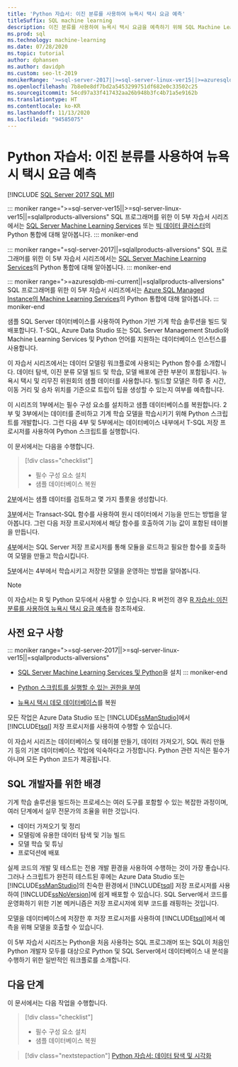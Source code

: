 ```yaml
---
title: 'Python 자습서: 이진 분류를 사용하여 뉴욕시 택시 요금 예측'
titleSuffix: SQL machine learning
description: 이진 분류를 사용하여 뉴욕시 택시 요금을 예측하기 위해 SQL Machine Learning을 통해 SQL Server 저장 프로시저 및 T-SQL 함수에 Python 코드를 포함하는 방법을 알아봅니다.
ms.prod: sql
ms.technology: machine-learning
ms.date: 07/28/2020
ms.topic: tutorial
author: dphansen
ms.author: davidph
ms.custom: seo-lt-2019
monikerRange: '>=sql-server-2017||>=sql-server-linux-ver15||>=azuresqldb-mi-current||=sqlallproducts-allversions'
ms.openlocfilehash: 7b8e0e8df7bd2a5453299751df682e0c33502c25
ms.sourcegitcommit: 54cd97a33f417432aa26b948b3fc4b71a5e9162b
ms.translationtype: HT
ms.contentlocale: ko-KR
ms.lasthandoff: 11/13/2020
ms.locfileid: "94585075"
---
```

# <a name="python-tutorial-predict-nyc-taxi-fares-with-binary-classification"></a>Python 자습서: 이진 분류를 사용하여 뉴욕시 택시 요금 예측
[!INCLUDE [SQL Server 2017 SQL MI](../../includes/applies-to-version/sqlserver2017-asdbmi.md)]

::: moniker range=">=sql-server-ver15||>=sql-server-linux-ver15||=sqlallproducts-allversions"
SQL 프로그래머를 위한 이 5부 자습서 시리즈에서는 [SQL Server Machine Learning Services](../sql-server-machine-learning-services.md) 또는 [빅 데이터 클러스터](../../big-data-cluster/machine-learning-services.md)의 Python 통합에 대해 알아봅니다.
::: moniker-end

::: moniker range="=sql-server-2017||=sqlallproducts-allversions"
SQL 프로그래머를 위한 이 5부 자습서 시리즈에서는 [SQL Server Machine Learning Services](../sql-server-machine-learning-services.md)의 Python 통합에 대해 알아봅니다.
::: moniker-end

::: moniker range=">=azuresqldb-mi-current||=sqlallproducts-allversions"
SQL 프로그래머를 위한 이 5부 자습서 시리즈에서는 [Azure SQL Managed Instance의 Machine Learning Services](/azure/azure-sql/managed-instance/machine-learning-services-overview)의 Python 통합에 대해 알아봅니다.
::: moniker-end

샘플 SQL Server 데이터베이스를 사용하여 Python 기반 기계 학습 솔루션을 빌드 및 배포합니다. T-SQL, Azure Data Studio 또는 SQL Server Management Studio와 Machine Learning Services 및 Python 언어를 지원하는 데이터베이스 인스턴스를 사용합니다.

이 자습서 시리즈에서는 데이터 모델링 워크플로에 사용되는 Python 함수를 소개합니다. 데이터 탐색, 이진 분류 모델 빌드 및 학습, 모델 배포에 관한 부분이 포함됩니다. 뉴욕시 택시 및 리무진 위원회의 샘플 데이터를 사용합니다. 빌드할 모델은 하루 중 시간, 이동 거리 및 승차 위치를 기준으로 트립이 팁을 생성할 수 있는지 여부를 예측합니다.

이 시리즈의 1부에서는 필수 구성 요소를 설치하고 샘플 데이터베이스를 복원합니다. 2부 및 3부에서는 데이터를 준비하고 기계 학습 모델을 학습시키기 위해 Python 스크립트를 개발합니다. 그런 다음 4부 및 5부에서는 데이터베이스 내부에서 T-SQL 저장 프로시저를 사용하여 Python 스크립트를 실행합니다.

이 문서에서는 다음을 수행합니다.

> [!div class="checklist"]
> + 필수 구성 요소 설치
> + 샘플 데이터베이스 복원

[2부](python-taxi-classification-explore-data.md)에서는 샘플 데이터를 검토하고 몇 가지 플롯을 생성합니다.

[3부](python-taxi-classification-create-features.md)에서는 Transact-SQL 함수를 사용하여 원시 데이터에서 기능을 만드는 방법을 알아봅니다. 그런 다음 저장 프로시저에서 해당 함수를 호출하여 기능 값이 포함된 테이블을 만듭니다.

[4부](python-taxi-classification-train-model.md)에서는 SQL Server 저장 프로시저를 통해 모듈을 로드하고 필요한 함수를 호출하여 모델을 만들고 학습시킵니다.

[5부](python-taxi-classification-deploy-model.md)에서는 4부에서 학습시키고 저장한 모델을 운영하는 방법을 알아봅니다.

> [!NOTE]
> 이 자습서는 R 및 Python 모두에서 사용할 수 있습니다. R 버전의 경우 [R 자습서: 이진 분류를 사용하여 뉴욕시 택시 요금 예측](r-taxi-classification-introduction.md)을 참조하세요.

## <a name="prerequisites"></a>사전 요구 사항

::: moniker range=">=sql-server-2017||>=sql-server-linux-ver15||=sqlallproducts-allversions"
+ [SQL Server Machine Learning Services 및 Python](../install/sql-machine-learning-services-windows-install.md#verify-installation)을 설치
::: moniker-end

+ [Python 스크립트를 실행할 수 있는 권한을 부여](../security/user-permission.md)

+ [뉴욕시 택시 데모 데이터베이스](demo-data-nyctaxi-in-sql.md)를 복원

모든 작업은 Azure Data Studio 또는 [!INCLUDE[ssManStudio](../../includes/ssmanstudio-md.md)]에서 [!INCLUDE[tsql](../../includes/tsql-md.md)] 저장 프로시저를 사용하여 수행할 수 있습니다.

이 자습서 시리즈는 데이터베이스 및 테이블 만들기, 데이터 가져오기, SQL 쿼리 만들기 등의 기본 데이터베이스 작업에 익숙하다고 가정합니다. Python 관련 지식은 필수가 아니며 모든 Python 코드가 제공됩니다.

## <a name="background-for-sql-developers"></a>SQL 개발자를 위한 배경

기계 학습 솔루션을 빌드하는 프로세스는 여러 도구를 포함할 수 있는 복잡한 과정이며, 여러 단계에서 실무 전문가의 조율을 위한 것입니다.

+ 데이터 가져오기 및 정리
+ 모델링에 유용한 데이터 탐색 및 기능 빌드
+ 모델 학습 및 튜닝
+ 프로덕션에 배포

실제 코드의 개발 및 테스트는 전용 개발 환경을 사용하여 수행하는 것이 가장 좋습니다. 그러나 스크립트가 완전히 테스트된 후에는 Azure Data Studio 또는 [!INCLUDE[ssManStudio](../../includes/ssmanstudio-md.md)]의 친숙한 환경에서 [!INCLUDE[tsql](../../includes/tsql-md.md)] 저장 프로시저를 사용하여 [!INCLUDE[ssNoVersion](../../includes/ssnoversion-md.md)]에 쉽게 배포할 수 있습니다. SQL Server에서 코드를 운영화하기 위한 기본 메커니즘은 저장 프로시저에 외부 코드를 래핑하는 것입니다.

모델을 데이터베이스에 저장한 후 저장 프로시저를 사용하여 [!INCLUDE[tsql](../../includes/tsql-md.md)]에서 예측을 위해 모델을 호출할 수 있습니다.

이 5부 자습서 시리즈는 Python을 처음 사용하는 SQL 프로그래머 또는 SQL이 처음인 Python 개발자 모두를 대상으로 Python 및 SQL Server에서 데이터베이스 내 분석을 수행하기 위한 일반적인 워크플로를 소개합니다.

## <a name="next-steps"></a>다음 단계

이 문서에서는 다음 작업을 수행합니다.

> [!div class="checklist"]
> + 필수 구성 요소 설치
> + 샘플 데이터베이스 복원

> [!div class="nextstepaction"]
> [Python 자습서: 데이터 탐색 및 시각화](python-taxi-classification-explore-data.md)
